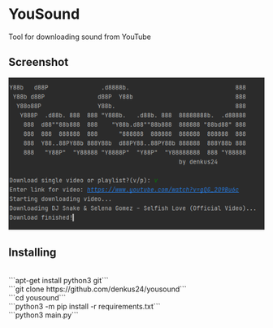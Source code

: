 # YouSound
Tool for downloading sound from YouTube

## Screenshot
<img src="https://github.com/denkus24/yousound/blob/main/yousound.png" alt="Downloading single video"/>

## Installing
<br>
```apt-get install python3 git```

<br>
```git clone https://github.com/denkus24/yousound```

<br>
```cd yousound```

<br>
```python3 -m pip install -r requirements.txt```

<br>
```python3 main.py```

<br>
